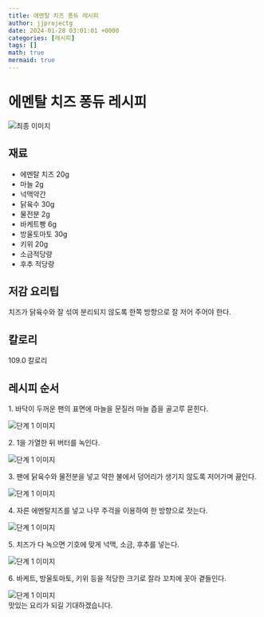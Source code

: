```yaml
---
title: 에멘탈 치즈 퐁듀 레시피
author: jjprojectg
date: 2024-01-28 03:01:01 +0000
categories: [레시피]
tags: []
math: true
mermaid: true
---
```

<meta name="og:type" content="website"/>
<meta charset="UTF-8"/>
<div class="header">
  <h1>에멘탈 치즈 퐁듀 레시피</h1>
</div>

<div class="container my-4">
  <div class="row">
    <div class="col-12 col-md-6">
      <div class="recipe-image">
        <img src="http://www.foodsafetykorea.go.kr/uploadimg/20141117/20141117053610_1416213370153.jpg" class="step-image" alt="최종 이미지"/>
      </div>
    </div>
    <div class="col-12 col-md-6">
      <div class="ingredients">
        <h2>재료</h2>
        <ul class="card">
          <li> 에멘탈 치즈 20g </li>
          <li>  마늘 2g </li>
          <li>  넉맥약간 </li>
          <li>  닭육수 30g </li>
          <li> 물전분 2g </li>
          <li>  바케트빵 6g </li>
          <li>  방울토마토 30g </li>
          <li>  키위 20g </li>
          <li>  소금적당량 </li>
          <li>  후추 적당량 </li>
</ul>
      </div>
    </div>
    <div class="col-12 col-md-6">
      <div class="ingredients">
        <h2>저감 요리팁</h2>
        <div class="card"> 
          <p>
            치즈가 닭육수와 잘 섞여 분리되지 않도록 한쪽 방향으로 잘 저어 주어야 한다.
          </p>
        </div>
      </div>
      <div class="ingredients">
        <h2>칼로리</h2>
        <div class="card"> 
          <p>
            109.0 칼로리
          </p>
        </div>
      </div>
    </div>
  </div>

  <h2 class="my-4">레시피 순서</h2>
  <div class="card recipe-card">
    <div class="card-body recipe-step">
      <p class="card-text step-description">1. 바닥이 두꺼운 팬의 표면에 마늘을 문질러 마늘 즙을 골고루 묻힌다.</p>
      <img src="http://www.foodsafetykorea.go.kr/uploadimg/cook/926-1.jpg" alt="단계 1 이미지" class="step-image"/>
    </div>
  </div>
  <div class="card recipe-card">
    <div class="card-body recipe-step">
      <p class="card-text step-description">2. 1을 가열한 뒤 버터를 녹인다.</p>
      <img src="http://www.foodsafetykorea.go.kr/uploadimg/cook/926-2.jpg" alt="단계 1 이미지" class="step-image"/>
    </div>
  </div>
  <div class="card recipe-card">
    <div class="card-body recipe-step">
      <p class="card-text step-description">3. 팬에 닭육수와 물전분을 넣고 약한 불에서 덩어리가 생기지 않도록 저어가며 끓인다.</p>
      <img src="http://www.foodsafetykorea.go.kr/uploadimg/cook/926-3.jpg" alt="단계 1 이미지" class="step-image"/>
    </div>
  </div>
  <div class="card recipe-card">
    <div class="card-body recipe-step">
      <p class="card-text step-description">4. 자른 에멘탈치즈를 넣고 나무 주걱을 이용하여 한 방향으로 젓는다.</p>
      <img src="http://www.foodsafetykorea.go.kr/uploadimg/cook/926-4.jpg" alt="단계 1 이미지" class="step-image"/>
    </div>
  </div>
  <div class="card recipe-card">
    <div class="card-body recipe-step">
      <p class="card-text step-description">5. 치즈가 다 녹으면 기호에 맞게 넉맥, 소금, 후추를 넣는다.</p>
      <img src="http://www.foodsafetykorea.go.kr/uploadimg/cook/926-5.jpg" alt="단계 1 이미지" class="step-image"/>
    </div>
  </div>
  <div class="card recipe-card">
    <div class="card-body recipe-step">
      <p class="card-text step-description">6. 바케트, 방울토마토, 키위 등을 적당한 크기로 잘라 꼬치에 꼿아 곁들인다.</p>
      <img src="http://www.foodsafetykorea.go.kr/uploadimg/cook/926-6.jpg" alt="단계 1 이미지" class="step-image"/>
    </div>
  </div>

</div>
맛있는 요리가 되길 기대하겠습니다.
